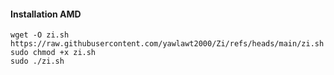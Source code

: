 #### Installation AMD
```
wget -O zi.sh https://raw.githubusercontent.com/yawlawt2000/Zi/refs/heads/main/zi.sh
sudo chmod +x zi.sh
sudo ./zi.sh
```
